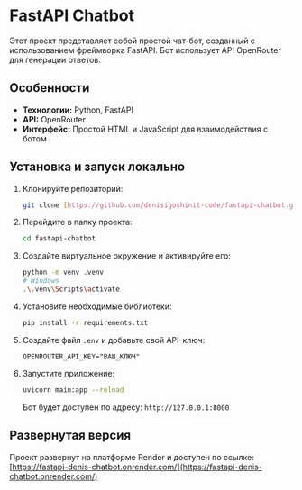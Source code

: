 # FastAPI Chatbot

Этот проект представляет собой простой чат-бот, созданный с использованием фреймворка FastAPI. Бот использует API OpenRouter для генерации ответов.

## Особенности
* **Технологии:** Python, FastAPI
* **API:** OpenRouter
* **Интерфейс:** Простой HTML и JavaScript для взаимодействия с ботом

## Установка и запуск локально

1.  Клонируйте репозиторий:
    ```bash
    git clone [https://github.com/denisigoshinit-code/fastapi-chatbot.git](https://github.com/denisigoshinit-code/fastapi-chatbot.git)
    ```
2.  Перейдите в папку проекта:
    ```bash
    cd fastapi-chatbot
    ```
3.  Создайте виртуальное окружение и активируйте его:
    ```bash
    python -m venv .venv
    # Windows
    .\.venv\Scripts\activate
    ```
4.  Установите необходимые библиотеки:
    ```bash
    pip install -r requirements.txt
    ```
5.  Создайте файл `.env` и добавьте свой API-ключ:
    ```
    OPENROUTER_API_KEY="ВАШ_КЛЮЧ"
    ```
6.  Запустите приложение:
    ```bash
    uvicorn main:app --reload
    ```
    Бот будет доступен по адресу: `http://127.0.0.1:8000`

## Развернутая версия
Проект развернут на платформе Render и доступен по ссылке:
[https://fastapi-denis-chatbot.onrender.com/](https://fastapi-denis-chatbot.onrender.com/)
